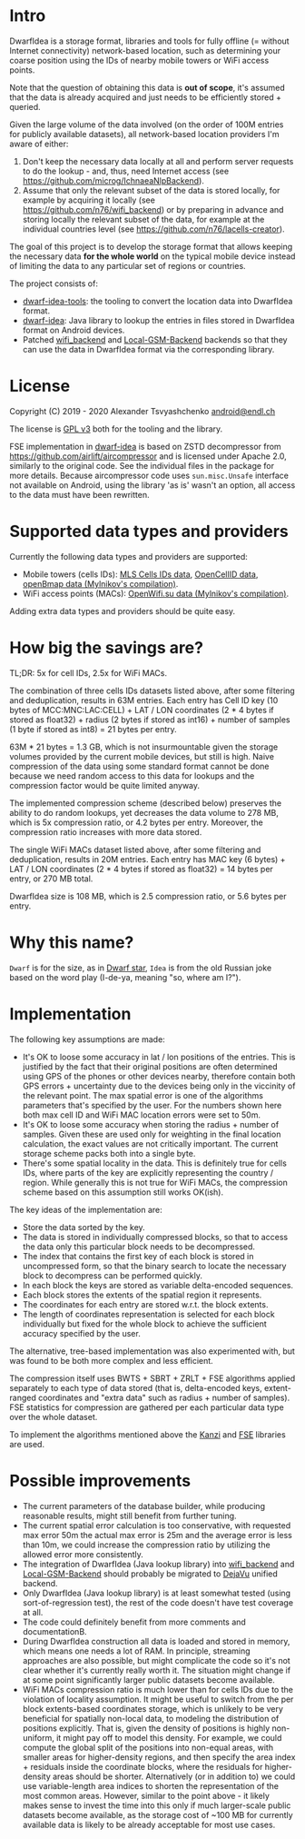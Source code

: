 Intro
=====

DwarfIdea is a storage format, libraries and tools for fully offline (= without Internet connectivity) network-based location, such as determining your coarse position using the IDs of nearby mobile towers or WiFi access points.

Note that the question of obtaining this data is **out of scope**, it's assumed that the data is already acquired and just needs to be efficiently stored + queried.

Given the large volume of the data involved (on the order of 100M entries for publicly available datasets), all network-based location providers I'm aware of either:
1. Don't keep the necessary data locally at all and perform server requests to do the lookup - and, thus, need Internet access (see https://github.com/microg/IchnaeaNlpBackend).
2. Assume that only the relevant subset of the data is stored locally, for example by acquiring it locally (see https://github.com/n76/wifi_backend) or by preparing in advance and storing locally the relevant subset of the data, for example at the individual countries level (see https://github.com/n76/lacells-creator).

The goal of this project is to develop the storage format that allows keeping the necessary data **for the whole world** on the typical mobile device instead of limiting the data to any particular set of regions or countries.

The project consists of:
* [dwarf-idea-tools](https://github.com/ndl/dwarf-idea-tools): the tooling to convert the location data into DwarfIdea format.
* [dwarf-idea](https://github.com/ndl/dwarf-idea): Java library to lookup the entries in files stored in DwarfIdea format on Android devices.
* Patched [wifi_backend](https://github.com/ndl/wifi_backend) and [Local-GSM-Backend](https://github.com/ndl/Local-GSM-Backend) backends so that they can use the data in DwarfIdea format via the corresponding library.

License
=======

Copyright (C) 2019 - 2020 Alexander Tsvyashchenko <android@endl.ch>

The license is [GPL v3](https://www.gnu.org/licenses/gpl-3.0.html) both for the tooling and the library.

FSE implementation in [dwarf-idea](https://github.com/ndl/dwarf-idea) is based on ZSTD decompressor from https://github.com/airlift/aircompressor and is licensed under Apache 2.0, similarly to the original code. See the individual files in the package for more details. Because aircompressor code uses `sun.misc.Unsafe` interface not available on Android, using the library 'as is' wasn't an option, all access to the data must have been rewritten.

Supported data types and providers
==================================

Currently the following data types and providers are supported:
* Mobile towers (cells IDs): [MLS Cells IDs data](https://location.services.mozilla.com/downloads), [OpenCellID data](https://opencellid.org/downloads.php), [openBmap data (Mylnikov's compilation)](https://www.mylnikov.org/archives/1170).
* WiFi access points (MACs): [OpenWifi.su data (Mylnikov's compilation)](https://www.mylnikov.org/archives/1170).

Adding extra data types and providers should be quite easy.

How big the savings are?
========================

TL;DR: 5x for cell IDs, 2.5x for WiFi MACs.

The combination of three cells IDs datasets listed above, after some filtering and deduplication, results in 63M entries. Each entry has Cell ID key (10 bytes of MCC:MNC:LAC:CELL) + LAT / LON coordinates (2 * 4 bytes if stored as float32) + radius (2 bytes if stored as int16) + number of samples (1 byte if stored as int8) = 21 bytes per entry.

63M * 21 bytes = 1.3 GB, which is not insurmountable given the storage volumes provided by the current mobile devices, but still is high. Naive compression of the data using some standard format cannot be done because we need random access to this data for lookups and the compression factor would be quite limited anyway.

The implemented compression scheme (described below) preserves the ability to do random lookups, yet decreases the data volume to 278 MB, which is 5x compression ratio, or 4.2 bytes per entry. Moreover, the compression ratio increases with more data stored.

The single WiFi MACs dataset listed above, after some filtering and deduplication, results in 20M entries. Each entry has MAC key (6 bytes) + LAT / LON coordinates (2 * 4 bytes if stored as float32) = 14 bytes per entry, or 270 MB total.

DwarfIdea size is 108 MB, which is 2.5 compression ratio, or 5.6 bytes per entry.

Why this name?
==============

`Dwarf` is for the size, as in [Dwarf star](https://en.wikipedia.org/wiki/Dwarf_star), `Idea` is from the old Russian joke based on the word play (I-de-ya, meaning "so, where am I?").

Implementation
==============

The following key assumptions are made:
* It's OK to loose some accuracy in lat / lon positions of the entries. This is justified by the fact that their original positions are often determined using GPS of the phones or other devices nearby, therefore contain both GPS errors + uncertainty due to the devices being only in the viccinity of the relevant point. The max spatial error is one of the algorithms parameters that's specified by the user. For the numbers shown here both max cell ID and WiFi MAC location errors were set to 50m.
* It's OK to loose some accuracy when storing the radius + number of samples. Given these are used only for weighting in the final location calculation, the exact values are not critically important. The current storage scheme packs both into a single byte.
* There's some spatial locality in the data. This is definitely true for cells IDs, where parts of the key are explicitly representing the country / region. While generally this is not true for WiFi MACs, the compression scheme based on this assumption still works OK(ish).

The key ideas of the implementation are:
* Store the data sorted by the key.
* The data is stored in individually compressed blocks, so that to access the data only this particular block needs to be decompressed.
* The index that contains the first key of each block is stored in uncompressed form, so that the binary search to locate the necessary block to decompress can be performed quickly.
* In each block the keys are stored as variable delta-encoded sequences.
* Each block stores the extents of the spatial region it represents.
* The coordinates for each entry are stored w.r.t. the block extents.
* The length of coordinates representation is selected for each block individually but fixed for the whole block to achieve the sufficient accuracy specified by the user.

The alternative, tree-based implementation was also experimented with, but was found to be both more complex and less efficient.

The compression itself uses BWTS + SBRT + ZRLT + FSE algorithms applied separately to each type of data stored (that is, delta-encoded keys, extent-ranged coordinates and "extra data" such as radius + number of samples). FSE statistics for compression are gathered per each particular data type over the whole dataset.

To implement the algorithms mentioned above the [Kanzi](https://github.com/flanglet/kanzi-cpp) and [FSE](https://github.com/Cyan4973/FiniteStateEntropy) libraries are used.

Possible improvements
=====================

* The current parameters of the database builder, while producing reasonable results, might still benefit from further tuning.
* The current spatial error calculation is too conservative, with requested max error 50m the actual max error is 25m and the average error is less than 10m, we could increase the compression ratio by utilizing the allowed error more consistently.
* The integration of DwarfIdea (Java lookup library) into [wifi_backend](https://github.com/ndl/wifi_backend) and [Local-GSM-Backend](https://github.com/ndl/Local-GSM-Backend) should probably be migrated to [DejaVu](https://github.com/n76/DejaVu) unified backend.
* Only DwarfIdea (Java lookup library) is at least somewhat tested (using sort-of-regression test), the rest of the code doesn't have test coverage at all.
* The code could definitely benefit from more comments and documentationB.
* During DwarfIdea construction all data is loaded and stored in memory, which means one needs a lot of RAM. In principle, streaming approaches are also possible, but might complicate the code so it's not clear whether it's currently really worth it. The situation might change if at some point significantly larger public datasets become available.
* WiFi MACs compression ratio is much lower than for cells IDs due to the violation of locality assumption. It might be useful to switch from the per block extents-based coordinates storage, which is unlikely to be very beneficial for spatially non-local data, to modeling the distribution of positions explicitly. That is, given the density of positions is highly non-uniform, it might pay off to model this density. For example, we could compute the global split of the positions into non-equal areas, with smaller areas for higher-density regions, and then specify the area index + residuals inside the coordinate blocks, where the residuals for higher-density areas should be shorter. Alternatively (or in addition to) we could use variable-length area indices to shorten the representation of the most common areas. However, similar to the point above - it likely makes sense to invest the time into this only if much larger-scale public datasets become available, as the storage cost of ~100 MB for currently available data is likely to be already acceptable for most use cases.

